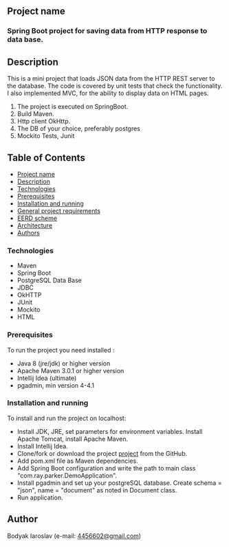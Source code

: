 ## Project name
### Spring Boot project for saving data from HTTP response to data base.

## Description
This is a mini project that loads JSON data from the HTTP REST server to the database. 
The code is covered by unit tests that check the functionality. I also implemented MVC, 
for the ability to display data on HTML pages.
1. The project is executed on SpringBoot.
2. Build Maven.
3. Http client OkHttp.
4. The DB of your choice, preferably postgres
5. Mockito Tests, Junit

## Table of Contents
* [Project name](#project-name)
* [Description](#description)
* [Technologies](#technologies)
* [Prerequisites](#prerequisites)
* [Installation and running](#installation-and-running)
* [General project requirements](#general-project-requirements)
* [EERD scheme](#EERD-scheme)
* [Architecture](#architecture)
* [Authors](#author)

### Technologies
* Maven
* Spring Boot
* PostgreSQL Data Base
* JDBC
* OkHTTP
* JUnit
* Mockito
* HTML

### Prerequisites
To run the project you need installed : 
  * Java 8 (jre/jdk) or higher version  
  * Apache Maven 3.0.1 or higher version
  * Intellij Idea (ultimate)
  * pgadmin, min version 4-4.1
    
### Installation and running
To install and run the project on localhost: 
 * Install JDK, JRE, set parameters for environment variables. Install Apache Tomcat, install Apache Maven. 
 * Install Intellij Idea.
 * Clone/fork or download the project [project](https://github.com/bestXakep/spring-boot-rest)  from the GitHub.
 * Add pom.xml file as Maven dependencies.
 * Add Spring Boot configuration and write the path to main class "com.ray.parker.DemoApplication".
 * Install pgadmin and set up your postgreSQL database. Create schema = "json", name = "document" as noted in Document class.
 * Run application.

## Author
Bodyak Iaroslav (e-mail: [4456602@gmail.com](mailto:4456602@gmail.com))




